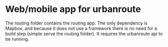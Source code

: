 # Web/mobile app for urbanroute

The routing folder contains the routing app. The only dependency is Mapbox, and because it does not use a framework there is no need for a build step (simple serve the routing folder). It requires the urbanroute api to be running. 